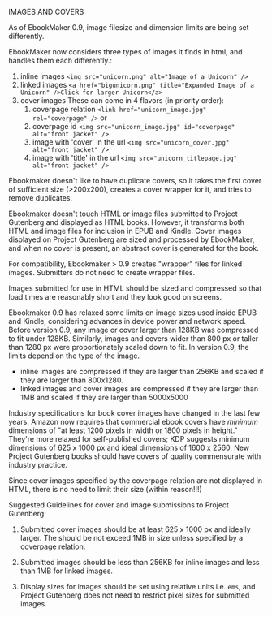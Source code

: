 IMAGES AND COVERS

As of EbookMaker 0.9, image filesize and dimension limits are being set differently.

EbookMaker now considers three types of images it finds in html, and handles them each differently.:

1. inline images
    `<img src="unicorn.png" alt="Image of a Unicorn" />`
2. linked images
    `<a href="bigunicorn.png" title="Expanded Image of a Unicorn" />Click for larger Unicorn</a>`
3. cover images
   These can come in 4 flavors (in priority order):
    1. coverpage relation
        `<link href="unicorn_image.jpg" rel="coverpage" />`  or 
    2. coverpage id
        `<img src="unicorn_image.jpg" id="coverpage" alt="front jacket" />`
    3. image with 'cover' in the url
        `<img src="unicorn_cover.jpg" alt="front jacket" />`
    4. image with 'title' in the url
        `<img src="unicorn_titlepage.jpg" alt="front jacket" />`

Ebookmaker doesn't like to have duplicate covers, so it takes the first cover of sufficient size (>200x200), creates a cover wrapper for it, and tries to remove duplicates.

Ebookmaker doesn't touch HTML or image files submitted to Project Gutenberg and displayed as HTML books. However, it transforms both HTML and image files for inclusion in EPUB and Kindle. Cover images displayed on Project Gutenberg are sized and processed by EbookMaker, and when no cover is present, an abstract cover is generated for the book.

For compatibility, Ebookmaker > 0.9 creates "wrapper" files for linked images. Submitters do not need to create wrapper files.

Images submitted for use in HTML should be sized and compressed so that load times are reasonably short and they look good on screens.

Ebookmaker 0.9 has relaxed some limits on image sizes used inside EPUB and Kindle, considering advances in device power and network speed. Before version 0.9, any image or cover larger than 128KB was compressed to  fit under 128KB. Similarly, images and covers wider than 800 px or taller than 1280 px were proportionately scaled down to fit. In version 0.9, the limits depend on the type of the image. 

- inline images are compressed if they are larger than 256KB and scaled if they are larger than 800x1280.
- linked images and cover images are compressed if they are larger than 1MB and scaled if they are larger than 5000x5000

Industry specifications for book cover images have changed in the last few years. Amazon now requires that commercial ebook covers have _minimum_ dimensions of "at least 1200 pixels in width or 1800 pixels in height." They're more relaxed for self-published covers; KDP suggests minimum dimensions of 625 x 1000 px and ideal dimensions of 1600 x 2560. New Project Gutenberg books should have covers of quality commensurate with industry practice.

Since cover images specified by the coverpage relation are not displayed in HTML, there is no need to limit their size (within reason!!!)

Suggested Guidelines for cover and image submissions to Project Gutenberg:

1. Submitted cover images should be at least 625 x 1000 px and ideally larger. The should be not exceed 1MB in size unless specified by a coverpage relation.

2. Submitted images should be less than 256KB for inline images and less than 1MB for linked images.

3. Display sizes for images should be set using relative units i.e. `ems`, and Project Gutenberg does not need to restrict pixel sizes for submitted images.




